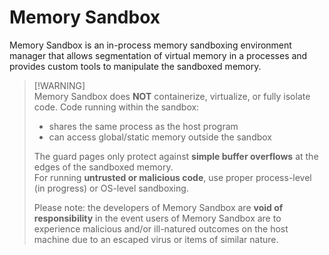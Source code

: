 # Memory Sandbox

Memory Sandbox is an in-process memory sandboxing environment manager that allows segmentation of virtual memory in a processes and provides custom tools to manipulate the sandboxed memory.

> [!WARNING] \
> Memory Sandbox does **NOT** containerize, virtualize, or fully isolate code.
> Code running within the sandbox:
> - shares the same process as the host program
> - can access global/static memory outside the sandbox
>
> The guard pages only protect against **simple buffer overflows** at the edges of the sandboxed memory.  
> For running **untrusted or malicious code**, use proper process-level (in progress) or OS-level sandboxing. 
> 
> Please note: the developers of Memory Sandbox are **void of responsibility** in the event users of Memory Sandbox are to experience malicious and/or ill-natured outcomes on the host machine due to an escaped virus or items of similar nature.


